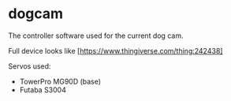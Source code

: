 # dogcam

The controller software used for the current dog cam.

Full device looks like [https://www.thingiverse.com/thing:242438]

Servos used:

* TowerPro MG90D (base)  
* Futaba S3004  

